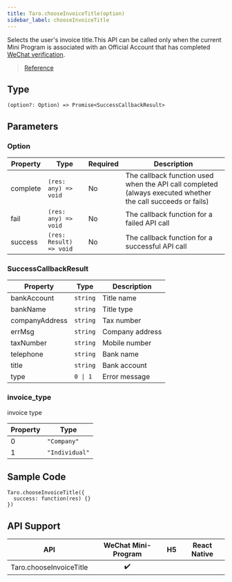 ```yaml
---
title: Taro.chooseInvoiceTitle(option)
sidebar_label: chooseInvoiceTitle
---
```


Selects the user's invoice title.This API can be called only when the current Mini Program is associated with an Official Account that has completed [WeChat verification](https://developers.weixin.qq.com/doc/offiaccount/WeChat_Invoice/Quick_issuing/Access_Request.html).

> [Reference](https://developers.weixin.qq.com/miniprogram/dev/api/open-api/invoice/wx.chooseInvoiceTitle.html)

## Type

```tsx
(option?: Option) => Promise<SuccessCallbackResult>
```

## Parameters

### Option

<table>
  <thead>
    <tr>
      <th>Property</th>
      <th>Type</th>
      <th style={{ textAlign: "center"}}>Required</th>
      <th>Description</th>
    </tr>
  </thead>
  <tbody>
    <tr>
      <td>complete</td>
      <td><code>(res: any) =&gt; void</code></td>
      <td style={{ textAlign: "center"}}>No</td>
      <td>The callback function used when the API call completed (always executed whether the call succeeds or fails)</td>
    </tr>
    <tr>
      <td>fail</td>
      <td><code>(res: any) =&gt; void</code></td>
      <td style={{ textAlign: "center"}}>No</td>
      <td>The callback function for a failed API call</td>
    </tr>
    <tr>
      <td>success</td>
      <td><code>(res: Result) =&gt; void</code></td>
      <td style={{ textAlign: "center"}}>No</td>
      <td>The callback function for a successful API call</td>
    </tr>
  </tbody>
</table>

### SuccessCallbackResult

<table>
  <thead>
    <tr>
      <th>Property</th>
      <th>Type</th>
      <th>Description</th>
    </tr>
  </thead>
  <tbody>
    <tr>
      <td>bankAccount</td>
      <td><code>string</code></td>
      <td>Title name</td>
    </tr>
    <tr>
      <td>bankName</td>
      <td><code>string</code></td>
      <td>Title type</td>
    </tr>
    <tr>
      <td>companyAddress</td>
      <td><code>string</code></td>
      <td>Tax number</td>
    </tr>
    <tr>
      <td>errMsg</td>
      <td><code>string</code></td>
      <td>Company address</td>
    </tr>
    <tr>
      <td>taxNumber</td>
      <td><code>string</code></td>
      <td>Mobile number</td>
    </tr>
    <tr>
      <td>telephone</td>
      <td><code>string</code></td>
      <td>Bank name</td>
    </tr>
    <tr>
      <td>title</td>
      <td><code>string</code></td>
      <td>Bank account</td>
    </tr>
    <tr>
      <td>type</td>
      <td><code>0 | 1</code></td>
      <td>Error message</td>
    </tr>
  </tbody>
</table>

### invoice_type

invoice type

<table>
  <thead>
    <tr>
      <th>Property</th>
      <th>Type</th>
    </tr>
  </thead>
  <tbody>
    <tr>
      <td>0</td>
      <td><code>&quot;Company&quot;</code></td>
    </tr>
    <tr>
      <td>1</td>
      <td><code>&quot;Individual&quot;</code></td>
    </tr>
  </tbody>
</table>

## Sample Code

```tsx
Taro.chooseInvoiceTitle({
  success: function(res) {}
})
```

## API Support

|           API           | WeChat Mini-Program | H5 | React Native |
|:-----------------------:|:-------------------:|:--:|:------------:|
| Taro.chooseInvoiceTitle |         ✔️          |    |              |
